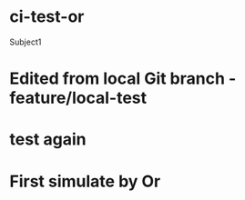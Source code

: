 # ci-test-or
Subject1
# Edited from local Git branch - feature/local-test
<!-- Trigger CI on main -->
# test again
# First simulate by Or


